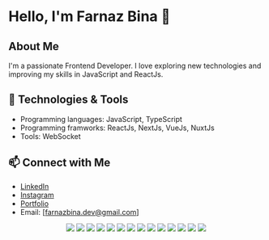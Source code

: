 # Hello, I'm Farnaz Bina 👋

## About Me
I'm a passionate Frontend Developer. I love exploring new technologies and improving my skills in JavaScript and ReactJs.

## 🔧 Technologies & Tools
- Programming languages: JavaScript, TypeScript
- Programming framworks: ReactJs, NextJs, VueJs, NuxtJs
- Tools: WebSocket

  
## 📫 Connect with Me
- [LinkedIn]((https://www.linkedin.com/in/farnaz-bina/))
- [Instagram](https://www.instagram.com/farnaz._.bina/)
- [Portfolio](https://chip-credit-bb5.notion.site/Farnaz-Bina-dc55d2b9885041fe85b6aa25be2165ff?pvs=4)
- Email: [farnazbina.dev@gmail.com]

<div align='center'>
  <p>
     <img src="https://img.shields.io/badge/-HTML5-E34F26?style=for-the-badge&logo=html5&logoColor=white"/>
    <img src="https://img.shields.io/badge/-CSS3-1572B6?style=for-the-badge&logo=css3&logoColor=white"/>
     <img src="https://img.shields.io/badge/JavaScript-F7DF1E?style=for-the-badge&logo=javascript&logoColor=black"/>
    <img src="https://img.shields.io/badge/TypeScript-3178C6?style=for-the-badge&logo=typescript&logoColor=white"/>
     <img src="https://img.shields.io/badge/-React-61DAFB?style=for-the-badge&logo=react&logoColor=white"/>
    <img src="https://img.shields.io/badge/-Nextjs-000000?style=for-the-badge&logo=Next.js&logoColor=white"/>
     <img src="https://img.shields.io/badge/-Redux-764ABC?style=for-the-badge&logo=redux&logoColor=white"/>
    <img src="https://img.shields.io/badge/-Styled_Components-DB7093?style=for-the-badge&logo=styled-components&logoColor=white"/>
     <img src="https://img.shields.io/badge/-Tailwind-38B2AC?style=for-the-badge&logo=tailwind&logoColor=white"/>
    <img src="https://img.shields.io/badge/-Sass-CC6699?style=for-the-badge&logo=sass&logoColor=white"/>
     <img src="https://img.shields.io/badge/-Postman-FF6C37?style=for-the-badge&logo=postman&logoColor=white"/>
    <img src="https://img.shields.io/badge/-Git-F05032?style=for-the-badge&logo=git&logoColor=white"/>
     <img src="https://img.shields.io/badge/-NPM-CB3837?style=for-the-badge&logo=npm&logoColor=white"/>
    <img src="https://img.shields.io/badge/-Figma-F24E1E?style=for-the-badge&logo=figma&logoColor=white"/>
  </p>
</div>
